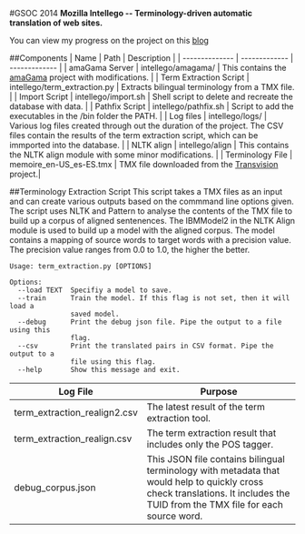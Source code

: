 #GSOC 2014
**Mozilla Intellego -- Terminology-driven automatic translation of web sites.**

You can view my progress on the project on this [blog](http://tharshan-gsoc.logdown.com)

##Components
| Name          | Path          | Description |
| -------------- | ------------- | ------------- |
| amaGama Server  | intellego/amagama/ | This contains the [amaGama](http://docs.translatehouse.org/projects/amagama/en/latest/) project with modifications. |
| Term Extraction Script  | intellego/term_extraction.py | Extracts bilingual terminology from a TMX file. |
| Import Script | intellego/import.sh | Shell script to delete and recreate the database with data. |
| Pathfix Script | intellego/pathfix.sh | Script to add the executables in the /bin folder the PATH. |
| Log files | intellego/logs/ | Various log files created through out the duration of the project. The CSV files contain the results of the term extraction script, which can be immported into the database. |
| NLTK align | intellego/align |  This contains the NLTK align module with some minor modifications. |
| Terminology File | memoire_en-US_es-ES.tmx | TMX file downloaded from the [Transvision](http://transvision.mozfr.org/downloads/) project.|

##Terminology Extraction Script
This script takes a TMX files as an input and can create various outputs based on the commmand line options given. The script uses NLTK and Pattern to analyse the contents of the TMX file to build up a corpus of aligned sentenences. The IBMModel2 in the NLTK Align module is used to build up a model with the aligned corpus. The model contains a mapping of source words to target words with a precision value. The precision value ranges from 0.0 to 1.0, the higher the better.
```
Usage: term_extraction.py [OPTIONS]

Options:
  --load TEXT  Specifiy a model to save.
  --train      Train the model. If this flag is not set, then it will load a
               saved model.
  --debug      Print the debug json file. Pipe the output to a file using this
               flag.
  --csv        Print the translated pairs in CSV format. Pipe the output to a
               file using this flag.
  --help       Show this message and exit.
```
| Log File          | Purpose          |
| ----------------- | ---------------- |
| term_extraction_realign2.csv | The latest result of the term extraction tool. |
| term_extraction_realign.csv | The term extraction result that includes only the POS tagger. |
| debug_corpus.json | This JSON file contains bilingual terminology with metadata that would help to quickly cross check translations. It includes the TUID from the TMX file for each source word. |
